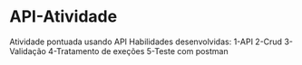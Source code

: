 # API-Atividade
Atividade pontuada usando API
Habilidades desenvolvidas: 
1-API
2-Crud
3-Validação
4-Tratamento de exeções
5-Teste com postman

